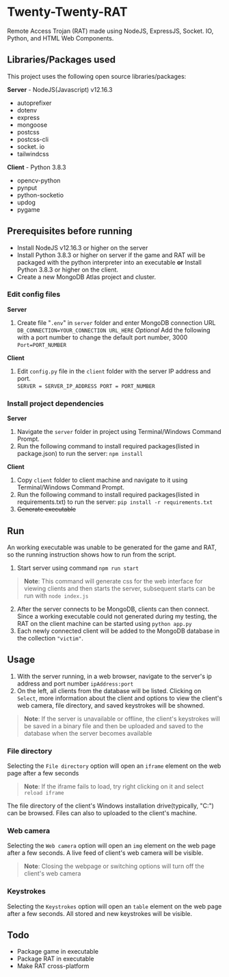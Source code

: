 # Twenty-Twenty-RAT
Remote Access Trojan (RAT) made using NodeJS, ExpressJS, Socket. IO, Python, and HTML Web Components.

## Libraries/Packages used
This project uses the following open source libraries/packages:

**Server**  - NodeJS(Javascript) v12.16.3
* autoprefixer
* dotenv
* express
* mongoose
* postcss
* postcss-cli
* socket. io
* tailwindcss

**Client** - Python 3.8.3
* opencv-python
* pynput
* python-socketio
* updog
* pygame

## Prerequisites before running
* Install NodeJS v12.16.3 or higher on the server
* Install Python 3.8.3 or higher on server if the game and RAT will be packaged with the python interpreter into an executable
**or**
Install Python 3.8.3 or higher on the client.
* Create a new MongoDB Atlas project and cluster.

### Edit config files
**Server**
1) Create file "`.env`" in `server` folder and enter MongoDB connection URL
`DB_CONNECTION=YOUR_CONNECTION URL_HERE`
*Optional*
Add the following with a port number to change the default port number, 3000
`Port=PORT_NUMBER`

**Client**
1) Edit  `config.py`  file in the  `client`  folder with the server IP address and port.  
    `SERVER = SERVER_IP_ADDRESS PORT = PORT_NUMBER`  


### Install project dependencies
**Server**
1) Navigate the `server` folder in project using Terminal/Windows Command Prompt.
2) Run the following command to install required packages(listed in package.json) to run the server:
`npm install`

**Client**
1) Copy `client` folder to client machine and navigate to it using Terminal/Windows Command Prompt. 
2) Run the following command to install required packages(listed in requirements.txt) to run the server:
`pip install -r requirements.txt`
3) ~~Generate executable~~


## Run
An working executable was unable to be generated for the game and RAT, so the running instruction shows how to run from the script.
1) Start server using command
`npm run start`
>**Note**: This command will generate css for the web interface for viewing clients and then starts the server, subsequent starts can be run with
> `node index.js`
2) After the server connects to be MongoDB, clients can then connect.
Since a working executable could not generated during my testing, the RAT on the client machine can be started using 
`python app.py`
3) Each newly connected client will be added to the MongoDB database in the collection `"victim"`.

## Usage
1) With the server running, in a web browser, navigate to the server's ip address and port number
`ipAddress:port`
2) On the left, all clients from the database will be listed. Clicking on `Select`, more information about the client and options to view the client's web camera, file directory, and saved keystrokes will be showned.
> **Note**: If the server is unavailable or offline, the client's keystrokes will be saved in a binary file and then be uploaded and saved to the database when the server becomes available

### File directory
Selecting the `File directory` option will open an `iframe` element on the web page after a few seconds
>**Note**: If the iframe fails to load, try right clicking on it and select 
`reload iframe`

The file directory of the client's Windows installation drive(typically, "C:") can be browsed.
Files can also to uploaded to the client's machine.

### Web camera
Selecting the `Web camera` option will open an `img` element on the web page after a few seconds.
A live feed of client's web camera will be visible.

>**Note**:  Closing the webpage or switching options will turn off the client's web camera


### Keystrokes
Selecting the `Keystrokes` option will open an `table` element on the web page after a few seconds.
All stored and new keystrokes will be visible.


## Todo
* Package game in executable
* Package RAT in executable
* Make RAT cross-platform
